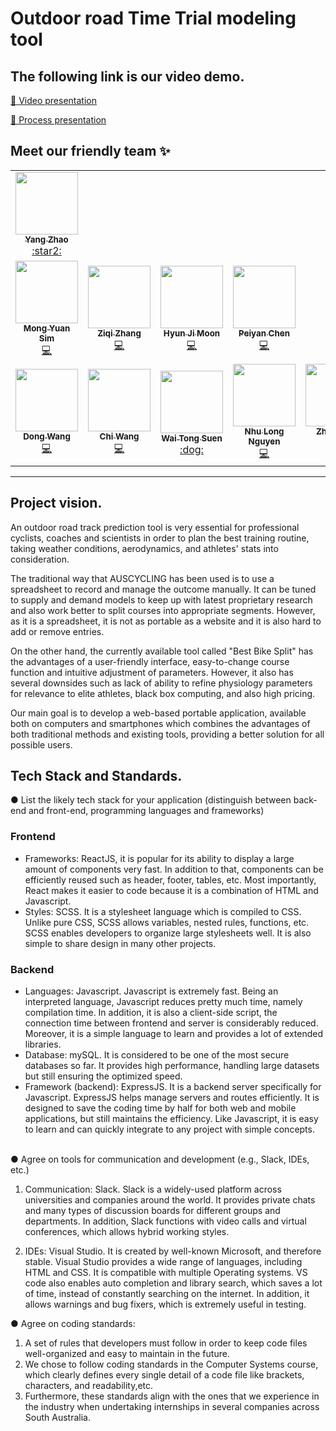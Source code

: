 # Outdoor road Time Trial modeling tool

## The following link is our video demo.

[:rocket: Video presentation](https://www.youtube.com/watch?v=63Ak19Mb3ck)

[:rocket: Process presentation](https://www.youtube.com/watch?v=Z9jNr-WOodQ)

## Meet our friendly team ✨

<!-- ALL-CONTRIBUTORS-LIST:START - Do not remove or modify this section -->
<!-- prettier-ignore-start -->
<!-- markdownlint-disable -->


<table>
  <tr>
    <td align="center"><a href="https://github.cs.adelaide.edu.au/a1225127"><img src="https://avatars.github.cs.adelaide.edu.au/u/2853" width="100px;" alt=""/><br /><sub><b>Yang Zhao</b></sub></a><br /><a href="https://github.cs.adelaide.edu.au/a1225127" title="Tutor(PO)">:star2:</a></td>
  </tr>
  <tr>
    <td align="center"><a href="https://github.cs.adelaide.edu.au/a1808469"><img src="https://avatars.github.cs.adelaide.edu.au/u/2664" width="100px;" alt=""/><br /><sub><b>Mong Yuan Sim</b></sub></a><br /><a href="https://github.cs.adelaide.edu.au/a1808469" title="Frontend">💻</a></td>
     <td align="center"><a href="https://github.cs.adelaide.edu.au/a1810054"><img src="https://avatars.github.cs.adelaide.edu.au/u/3093" width="100px;" alt=""/><br /><sub><b>Ziqi Zhang</b></sub></a><br /><a href="https://github.cs.adelaide.edu.au/a1810054" title="Frontend">💻</a></td>
     <td align="center"><a href="https://github.cs.adelaide.edu.au/a1793295"><img src="https://avatars.github.cs.adelaide.edu.au/u/3108" width="100px;" alt=""/><br /><sub><b>Hyun Ji Moon</b></sub></a><br /><a href="https://github.cs.adelaide.edu.au/a1793295" title="Frontend">💻</a></td>
     <td align="center"><a href="https://github.com/yyywkhd/yyywkhd"><img src="https://avatars.github.cs.adelaide.edu.au/u/3040" width="100px;" alt=""/><br /><sub><b>Peiyan Chen</b></sub></a><br /><a href="https://github.com/yyywkhd/yyywkhd" title="Frontend">💻</a></td>
  </tr>
  <tr>
     <td align="center"><a href="https://github.cs.adelaide.edu.au/a1779748"><img src="https://avatars.github.cs.adelaide.edu.au/u/2678" width="100px;" alt=""/><br /><sub><b>Dong Wang</b></sub></a><br /><a href="https://github.cs.adelaide.edu.au/a1779748" title="Backend">💻</a></td>
     <td align="center"><a href="https://github.cs.adelaide.edu.au/a1810064"><img src="https://avatars.github.cs.adelaide.edu.au/u/3089" width="100px;" alt=""/><br /><sub><b>Chi Wang</b></sub></a><br /><a href="https://github.cs.adelaide.edu.au/a1810064" title="Backend">💻</a></td>
     <td align="center"><a href="https://github.cs.adelaide.edu.au/a1790760"><img src="https://avatars.github.cs.adelaide.edu.au/u/3109" width="100px;" alt=""/><br /><sub><b>Wai Tong Suen</b></sub></a><br /><a href="https://github.cs.adelaide.edu.au/a1790760" title="Backend">:dog:</a></td>
     <td align="center"><a href="https://github.cs.adelaide.edu.au/a1787526"><img src="https://avatars.github.cs.adelaide.edu.au/u/3095" width="100px;" alt=""/><br /><sub><b>Nhu Long Nguyen</b></sub></a><br /><a href="https://github.cs.adelaide.edu.au/a1787526" title="Backend">💻</a></td>
     <td align="center"><a href="https://github.cs.adelaide.edu.au/a1800430"><img src="https://avatars.github.cs.adelaide.edu.au/u/3099" width="100px;" alt=""/><br /><sub><b>Zhenhang Dong</b></sub></a><br /><a href="https://github.cs.adelaide.edu.au/a1800430" title="Backend">💻</a></td>
  </tr>
</table>

<!-- markdownlint-restore -->
<!-- prettier-ignore-end -->
<!-- ALL-CONTRIBUTORS-LIST:END -->


----
## Project vision.
An outdoor road track prediction tool is very essential for professional cyclists, coaches and scientists in order to plan the best training routine, taking weather conditions, aerodynamics, and athletes' stats into consideration.

The traditional way that AUSCYCLING has been used is to use a spreadsheet to record and manage the outcome manually. It can be tuned to supply and demand models to keep up with latest proprietary research and also work better to split courses into appropriate segments. However, as it is a spreadsheet, it is not as portable as a website and it is also hard to add or remove entries. 

On the other hand, the currently available tool called "Best Bike Split" has the advantages of a user-friendly interface, easy-to-change course function and intuitive adjustment of parameters. However, it also has several downsides such as lack of ability to refine physiology parameters for relevance to elite athletes, black box computing, and also high pricing.

Our main goal is to develop a web-based portable application, available both on computers and smartphones which combines the advantages of both traditional methods and existing tools, providing a better solution for all possible users. 

## Tech Stack and Standards.
●	List the likely tech stack for your application (distinguish between back-end and front-end, programming languages and frameworks)
### Frontend
-	Frameworks: ReactJS, it is popular for its ability to display a large amount of components very fast. In addition to that, components can be efficiently reused such as header, footer, tables, etc. Most importantly, React makes it easier to code because it is a combination of HTML and Javascript.
-	Styles: SCSS. It is a stylesheet language which is compiled to CSS. Unlike pure CSS, SCSS allows variables, nested rules, functions, etc. SCSS enables developers to organize large stylesheets well. It is also simple to share design in many other projects.
### Backend
-	Languages: Javascript. Javascript is extremely fast. Being an interpreted language, Javascript reduces pretty much time, namely compilation time. In addition, it is also a client-side script, the connection time between frontend and server is considerably reduced. Moreover, it is a simple language to learn and provides a lot of extended libraries.
-	Database: mySQL. It is considered to be one of the most secure databases so far. It provides high performance, handling large datasets but still ensuring the optimized speed. 
-	Framework (backend): ExpressJS. It is a backend server specifically for Javascript. ExpressJS helps manage servers and routes efficiently. It is designed to save the coding time by half for both web and mobile applications, but still maintains the efficiency. Like Javascript, it is easy to learn and can quickly integrate to any project with simple concepts.
</br>
●	Agree on tools for communication and development (e.g., Slack, IDEs, etc.)

  1.  Communication: Slack. Slack is a widely-used platform across universities and companies around the world. It provides private chats and many types of discussion boards for different groups and departments. In addition, Slack functions with video calls and virtual conferences, which allows hybrid working styles.
  
  2.	IDEs: Visual Studio. It is created by well-known Microsoft, and therefore stable. Visual Studio provides a wide range of languages, including HTML and CSS. It is compatible with multiple Operating systems. VS code also enables auto completion and library search, which saves a lot of time, instead of constantly searching on the internet. In addition, it allows warnings and bug fixers, which is extremely useful in testing.

●	Agree on coding standards: 
  1.  A set of rules that developers must follow in order to keep code files well-organized and easy to maintain in the future.
  2.  We chose to follow coding standards in the Computer Systems course, which clearly defines every single detail of a code file like brackets, characters, and readability,etc.
  3.  Furthermore, these standards align with the ones that we experience in the industry when undertaking internships in several companies across South Australia.



